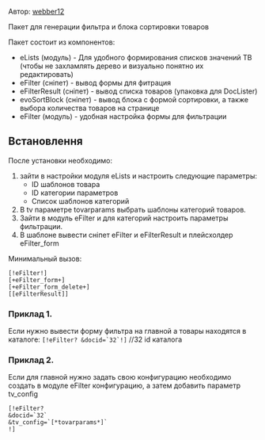 Автор: [webber12](https://github.com/webber12)

Пакет для генерации фильтра и блока сортировки товаров

Пакет состоит из компонентов:
* eLists (модуль) - Для удобного формирования списков значений ТВ (чтобы не захламлять дерево и визуально понятно их редактировать)
* eFilter (сніпет) - вывод формы для фитрация
* eFilterResult (сніпет) - вывод списка товаров (упаковка для DocLister)
* evoSortBlock (сніпет) - вывод блока с формой сортировки, а также выбора количества товаров на странице
* eFilter (модуль) - удобная настройка формы для фильтрации


## Встановлення
После установки необходимо:
1. зайти в настройки модуля eLists и настроить следующие параметры:
    * ID шаблонов товара
    * ID категории параметров
    * Список шаблонов категорий
2. В tv параметре tovarparams выбрать шаблоны категорий товаров.
3. Зайти в модуль eFilter и для категорий настроить параметры фильтрации.
4. В шаблоне вывести сніпет eFilter и eFilterResult и плейсхолдер eFilter_form

Минимальный вызов:
```
[!eFilter!]
[+eFilter_form+]
[+eFilter_form_delete+]
[[eFilterResult]]

```


### Приклад 1.
Если нужно вывести форму фильтра на главной а товары находятся в каталоге:
```[!eFilter? &docid=`32`!]``` //32 id каталога
### Приклад 2.
Если для главной нужно задать свою конфигурацию необходимо создать в модуле eFilter конфигурацию, а затем добавить
параметр tv_config
````
[!eFilter?
&docid=`32`
&tv_config=`[*tovarparams*]`
!]
````